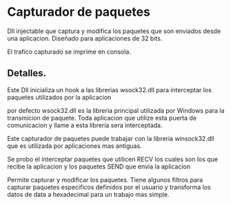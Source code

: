 # Capturador de paquetes

Dll injectable que captura y modifica los paquetes que son enviados desde una aplicacion. Diseñado para aplicaciones de 32 bits.

El trafico capturado se imprime en consola.


## Detalles.

Este Dll inicializa un hook a las librerias wsock32.dll para interceptar los paquetes utilizados por la aplicacion

por defecto wsock32.dll es la libreria principal utilizada por Windows para la transmicion de paquete.
Toda aplicacion que utilize esta puerta de comunicacion y llame a esta libreria sera interceptada.

Este capturador de paquetes puede trabajar con la libreria winsock32.dll que es utilizada por  aplicaciones mas antiguas.

Se probo el interceptar paquetes que utilicen RECV los cuales son los que recibe la aplicacion y los paquetes SEND que envia la aplicacion

Permite capturar y modificar los paquetes. Tiene algunos filtros para capturar paquetes especificos definidos por el usuario y transforma los datos de data a hexadecimal para un trabajo mas simple.
